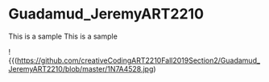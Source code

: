 # Guadamud_JeremyART2210

This is a sample
This is a sample

!{{(https://github.com/creativeCodingART2210Fall2019Section2/Guadamud_JeremyART2210/blob/master/1N7A4528.jpg)
